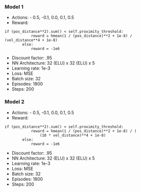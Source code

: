 
### Model 1

- Actions: - 0.5, -0.1, 0.0, 0.1, 0.5
- Reward:
```
if (pos_distance**2).sum() < self.proximity_threshold:
            reward = hmean(1 / (pos_distance)**2 + 1e-8) / (vel_distance**4 + 1e-8)
        else:
            reward = -1e6
```
- Discount factor: .95
- NN Architecture: 32 (ELU) x 32 (ELU) x 5
- Learning rate: 1e-3
- Loss: MSE
- Batch size: 32
- Episodes: 1800
- Steps: 200

### Model 2

- Actions: - 0.5, -0.1, 0.0, 0.1, 0.5
- Reward:
```
if (pos_distance**2).sum() < self.proximity_threshold:
            reward = hmean(1 / (pos_distance)**2 + 1e-8) / (
                (10 * vel_distance)**4 + 1e-8)
        else:
            reward = -1e6
```
- Discount factor: .95
- NN Architecture: 32 (ELU) x 32 (ELU) x 5
- Learning rate: 1e-3
- Loss: MSE
- Batch size: 32
- Episodes: 1800
- Steps: 200
